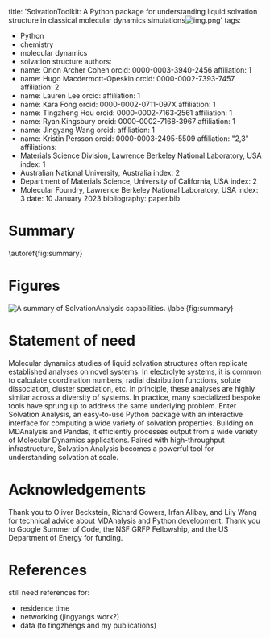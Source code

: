 title: 'SolvationToolkit: A Python package for understanding liquid solvation structure in classical molecular dynamics simulations![img.png](img.png)'
tags:
 - Python
 - chemistry
 - molecular dynamics
 - solvation structure
authors:
 - name: Orion Archer Cohen
   orcid: 0000-0003-3940-2456
   affiliation: 1
 - name: Hugo Macdermott-Opeskin
   orcid: 0000-0002-7393-7457
   affiliation: 2
 - name: Lauren Lee
   orcid:
   affiliation: 1
 - name: Kara Fong
   orcid: 0000-0002-0711-097X
   affiliation: 1
 - name: Tingzheng Hou
   orcid: 0000-0002-7163-2561
   affiliation: 1
 - name: Ryan Kingsbury
   orcid: 0000-0002-7168-3967
   affiliation: 1
 - name: Jingyang Wang
   orcid:
   affiliation: 1
 - name: Kristin Persson
   orcid: 0000-0003-2495-5509
   affiliation: "2,3"
affiliations:
 - Materials Science Division, Lawrence Berkeley National Laboratory, USA
   index: 1
 - Australian National University, Australia
   index: 2
 - Department of Materials Science, University of California, USA
   index: 2
 - Molecular Foundry, Lawrence Berkeley National Laboratory, USA
   index: 3
date: 10 January 2023
bibliography: paper.bib

# Summary

\autoref{fig:summary}

# Figures

![A summary of SolvationAnalysis capabilities. \label{fig:summary}](docs/assets/summary_figure.jpg)

# Statement of need

Molecular dynamics studies of liquid solvation structures often replicate
established analyses on novel systems. In electrolyte systems, it is common
to calculate coordination numbers, radial distribution functions, solute
dissociation, cluster speciation, etc. In principle, these analyses are highly
similar across a diversity of systems. In practice, many specialized bespoke
tools have sprung up to address the same underlying problem. Enter Solvation
Analysis, an easy-to-use Python package with an interactive interface for
computing a wide variety of solvation properties. Building on MDAnalysis and
Pandas, it efficiently processes output from a wide variety of Molecular
Dynamics applications. Paired with high-throughput infrastructure, Solvation
Analysis becomes a powerful tool for understanding solvation at scale.

# Acknowledgements

Thank you to Oliver Beckstein, Richard Gowers, Irfan Alibay, and Lily Wang for
technical advice about MDAnalysis and Python development. Thank you to Google 
Summer of Code, the NSF GRFP Fellowship, and the US Department of Energy for 
funding.


# References

still need references for:
- residence time
- networking (jingyangs work?)
- data (to tingzhengs and my publications)